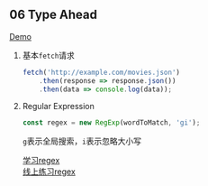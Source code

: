 ## 06 Type Ahead

[Demo](https://joannewsj.github.io/JavaScript30/06%20-%20Type%20Ahead/)

1. 基本`fetch`请求
    ``` javascript
    fetch('http://example.com/movies.json')
        .then(response => response.json())
        .then(data => console.log(data));
    ```

2. Regular Expression
    ``` javascript
    const regex = new RegExp(wordToMatch, 'gi');
    ```
    `g`表示全局搜索，`i`表示忽略大小写  

    [学习regex](https://github.com/ziishaned/learn-regex/blob/master/translations/README-cn.md)  
    [线上练习regex](https://regex101.com/)
